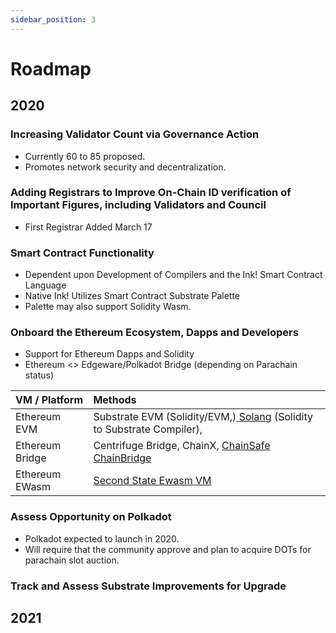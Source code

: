 ```yaml
---
sidebar_position: 3
---
```


# Roadmap

## 2020

### Increasing Validator Count via Governance Action

- Currently 60 to 85 proposed.
- Promotes network security and decentralization.

### Adding Registrars to Improve On-Chain ID verification of Important Figures, including Validators and Council

- First Registrar Added March 17

### Smart Contract Functionality

- Dependent upon Development of Compilers and the Ink! Smart Contract Language
- Native Ink! Utilizes Smart Contract Substrate Palette
- Palette may also support Solidity Wasm.

### Onboard the Ethereum Ecosystem, Dapps and Developers

- Support for Ethereum Dapps and Solidity
- Ethereum &lt;&gt; Edgeware/Polkadot Bridge \(depending on Parachain status\)

| VM / Platform   | Methods                                                                                                                  |
| :-------------- | :----------------------------------------------------------------------------------------------------------------------- |
| Ethereum EVM    | Substrate EVM \(Solidity/EVM,\)[ Solang](https://github.com/hyperledger-labs/solang) \(Solidity to Substrate Compiler\), |
| Ethereum Bridge | Centrifuge Bridge, ChainX, [ChainSafe ChainBridge](https://github.com/ChainSafe/ChainBridgeV2)                           |
| Ethereum EWasm  | [Second State Ewasm VM](https://github.com/second-state/substrate-ewasm)                                                 |

### Assess Opportunity on Polkadot

- Polkadot expected to launch in 2020.
- Will require that the community approve and plan to acquire DOTs for parachain slot auction.

### Track and Assess Substrate Improvements for Upgrade

## 2021
